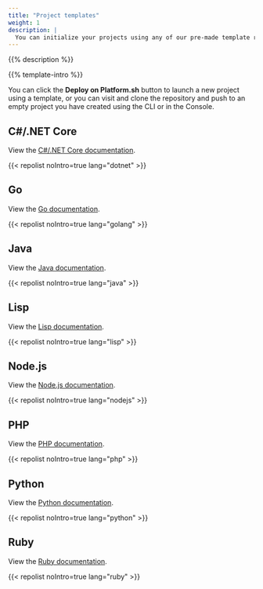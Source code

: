 ```yaml
---
title: "Project templates"
weight: 1
description: |
  You can initialize your projects using any of our pre-made template repositories.
---
```


{{% description %}}

{{% template-intro %}}

You can click the **Deploy on Platform.sh** button to launch a new project using a template, or you can visit and clone the repository and push to an empty project you have created using the CLI or in the Console.

## C#/.NET Core

View the [C#/.NET Core documentation](../languages/dotnet.md).

{{< repolist noIntro=true lang="dotnet" >}}

## Go

View the [Go documentation](../languages/go.md).

{{< repolist noIntro=true lang="golang" >}}

## Java

View the [Java documentation](../languages/java/_index.md).

{{< repolist noIntro=true lang="java" >}}

## Lisp

View the [Lisp documentation](../languages/lisp.md).

{{< repolist noIntro=true lang="lisp" >}}

## Node.js

View the [Node.js documentation](../languages/nodejs/_index.md).

{{< repolist noIntro=true lang="nodejs" >}}

## PHP

View the [PHP documentation](../languages/php/_index.md).

{{< repolist noIntro=true lang="php" >}}

## Python

View the [Python documentation](../languages/python/_index.md).

{{< repolist noIntro=true lang="python" >}}

## Ruby

View the [Ruby documentation](../languages/ruby.md).

{{< repolist noIntro=true lang="ruby" >}}
